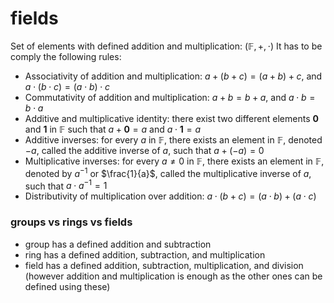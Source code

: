 # fields

Set of elements with defined addition and multiplication: $(\mathbb{F}, +, \cdot)$ It has to be comply the following rules:

- Associativity of addition and multiplication: $a + (b + c) = (a + b) + c$, and $a \cdot (b \cdot c) = (a \cdot b) \cdot c$
- Commutativity of addition and multiplication: $a + b = b + a$, and $a \cdot b = b \cdot a$
- Additive and multiplicative identity: there exist two different elements $\mathbf{0}$ and $\mathbf{1}$ in $\mathbb{F}$ such that $a + \mathbf{0} = a$ and $a \cdot \mathbf{1} = a$
- Additive inverses: for every $a$ in $\mathbb{F}$, there exists an element in $\mathbb{F}$, denoted $-a$, called the additive inverse of $a$, such that $a + (-a) = 0$
- Multiplicative inverses: for every $a \ne 0$ in $\mathbb{F}$, there exists an element in $\mathbb{F}$, denoted by $a^{-1}$ or $\frac{1}{a}$, called the multiplicative inverse of $a$, such that $a \cdot a^{-1} = 1$
- Distributivity of multiplication over addition: $a \cdot (b + c) = (a \cdot b) + (a \cdot c)$

### groups vs rings vs fields

- group has a defined addition and subtraction
- ring has a defined addition, subtraction, and multiplication
- field has a defined addition, subtraction, multiplication, and division (however addition and multiplication is enough as the other ones can be defined using these)
